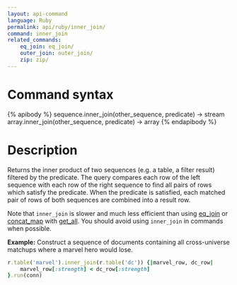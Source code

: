 ```yaml
---
layout: api-command
language: Ruby
permalink: api/ruby/inner_join/
command: inner_join
related_commands:
    eq_join: eq_join/
    outer_join: outer_join/
    zip: zip/
---
```


# Command syntax #

{% apibody %}
sequence.inner_join(other_sequence, predicate) &rarr; stream
array.inner_join(other_sequence, predicate) &rarr; array
{% endapibody %}

# Description #

Returns the inner product of two sequences (e.g. a table, a filter result) filtered by the predicate. The query compares each row of the left sequence with each row of the right sequence to find all pairs of rows which satisfy the predicate. When the predicate is satisfied, each matched pair of rows of both sequences are combined into a result row.

Note that `inner_join` is slower and much less efficient than using [eq_join](/api/ruby/eq_join/) or [concat_map](/api/ruby/concat_map/) with [get_all](/api/ruby/get_all/). You should avoid using `inner_join` in commands when possible.

__Example:__ Construct a sequence of documents containing all cross-universe matchups where a marvel hero would lose.

```rb
r.table('marvel').inner_join(r.table('dc')) {|marvel_row, dc_row|
    marvel_row[:strength] < dc_row[:strength]
}.run(conn)
```



